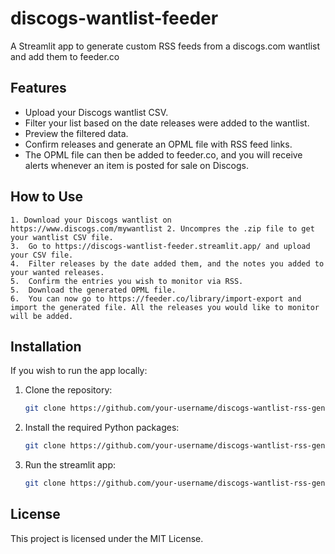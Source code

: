 # discogs-wantlist-feeder
A Streamlit app to generate custom RSS feeds from a discogs.com wantlist and add them to feeder.co

## Features
- Upload your Discogs wantlist CSV.
- Filter your list based on the date releases were added to the wantlist.
- Preview the filtered data.
- Confirm releases and generate an OPML file with RSS feed links.
- The OPML file can then be added to feeder.co, and you will receive alerts whenever an item is posted for sale on Discogs. 
  
## How to Use

	1. Download your Discogs wantlist on https://www.discogs.com/mywantlist 2. Uncompres the .zip file to get your wantlist CSV file.
    3.  Go to https://discogs-wantlist-feeder.streamlit.app/ and upload your CSV file.
	4.	Filter releases by the date added them, and the notes you added to your wanted releases.
	5.	Confirm the entries you wish to monitor via RSS.
	5.	Download the generated OPML file.
    6.  You can now go to https://feeder.co/library/import-export and import the generated file. All the releases you would like to monitor will be added.

## Installation
If you wish to run the app locally:

1. Clone the repository:
   ```bash
   git clone https://github.com/your-username/discogs-wantlist-rss-generator.git

2.	Install the required Python packages:

    ```bash
    git clone https://github.com/your-username/discogs-wantlist-rss-generator.git

3. Run the streamlit app:

    ```bash
    git clone https://github.com/your-username/discogs-wantlist-rss-generator.git

## License

This project is licensed under the MIT License.
